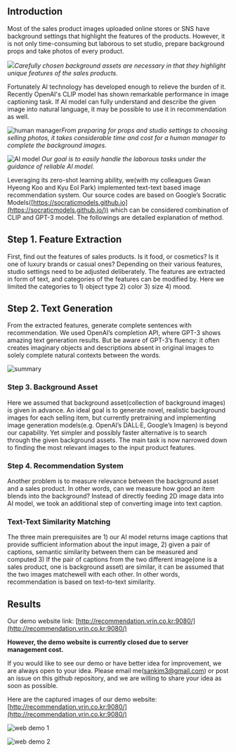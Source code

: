 ## **Introduction**

Most of the sales product images uploaded online stores or SNS have background settings that highlight the features of the products. However, it is not only time-consuming but laborous to set studio, prepare background props and take photos of every product.


![](https://user-images.githubusercontent.com/36873797/182028144-e8f56208-3e32-4753-8a92-a0c3f78b8289.png)*Carefully chosen background assets are necessary in that they highlight unique features of the sales products.*

Fortunately AI technology has developed enough to relieve the burden of it. Recently OpenAI's CLIP model has shown remarkable performance in image captioning task. If AI model can fully understand and describe the given image into natural language, it may be possible to use it in recommendation as well. <br>

![human manager](https://user-images.githubusercontent.com/36873797/182028433-6af04b54-5afa-4712-8045-c6dd79a4e292.png)*From preparing for props and studio settings to choosing selling photos, it takes considerable time and cost for a human manager to complete the background images.*


![AI model](https://user-images.githubusercontent.com/36873797/182028635-44dddc89-cd99-4a69-9482-2799e1709bd6.png)
*Our goal is to easily handle the laborous tasks under the guidance of reliable AI model.*

  
Leveraging its zero-shot learning ability, we(with my colleagues Gwan Hyeong Koo and Kyu Eol Park) implemented text-text based image recommendation system. Our source codes are based on Google’s Socratic Models([https://socraticmodels.github.io](https://socraticmodels.github.io/)) which can be considered combination of CLIP and GPT-3 model. The followings are detailed explanation of method.


## Step 1. Feature Extraction

First, find out the features of sales products. Is it food, or cosmetics? Is it one of luxury brands or casual ones? Depending on their various features, studio settings need to be adjusted deliberately. The features are extracted in form of text, and categories of the features can be modified by. Here we limited the categories to 1) object type 2) color 3) size 4) mood.

## **Step 2. Text Generation**

From the extracted features, generate complete sentences with recommendation. We used OpenAI’s completion API, where GPT-3 shows amazing text generation results. But be aware of GPT-3’s fluency: it often creates imaginary objects and descriptions absent in original images to solely complete natural contexts between the words.

![summary](https://user-images.githubusercontent.com/36873797/182028659-8f508fed-284a-4b93-a8dd-ffd2dd91215f.png)


### **Step 3. Background Asset**

Here we assumed that background asset(collection of background images) is given in advance. An ideal goal is to generate novel, realistic background images for each selling item, but currently pretraining and implementing image generation models(e.g. OpenAI’s DALL·E, Google’s Imagen) is beyond our capability. Yet simpler and possibly faster alternative is to search through the given background assets. The main task is now narrowed down to finding the most relevant images to the input product features.

### Step 4. Recommendation System

Another problem is to measure relevance between the background asset and a sales product. In other words, can we measure how good an item blends into the background? Instead of directly feeding 2D image data into AI model, we took an additional step of converting image into text caption. 

### **Text-Text Similarity Matching**

The three main prerequisites are 1) our AI model returns image captions that provide sufficient information about the input image, 2) given a pair of captions, semantic similarity between them can be measured and computed 3) If the pair of captions from the two different image(one is a sales product, one is background asset) are similar, it can be assumed that the two images matchewell with each other. In other words, recommendation is based on text-to-text similarity.

## Results

Our demo website link: [http://recommendation.vrin.co.kr:9080/](http://recommendation.vrin.co.kr:9080/)

**However, the demo website is currently closed due to server management cost.** 

If you would like to see our demo or have better idea for improvement, we are always open to your idea. Please email me(sankim3@gmail.com) or post an issue on this github repository, and we are willing to share your idea as soon as possible.

Here are the captured images of our demo website: [http://recommendation.vrin.co.kr:9080/](http://recommendation.vrin.co.kr:9080/)

![web demo 1](https://user-images.githubusercontent.com/36873797/182028673-529a473f-26b2-4e18-96b2-8f070fa6add1.png)

![web demo 2](https://user-images.githubusercontent.com/36873797/182028682-a15da007-cbb8-4449-8565-f581080097ee.png)


